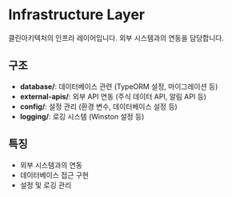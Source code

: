 # Infrastructure Layer

클린아키텍처의 인프라 레이어입니다. 외부 시스템과의 연동을 담당합니다.

## 구조

- **database/**: 데이터베이스 관련 (TypeORM 설정, 마이그레이션 등)
- **external-apis/**: 외부 API 연동 (주식 데이터 API, 알림 API 등)
- **config/**: 설정 관리 (환경 변수, 데이터베이스 설정 등)
- **logging/**: 로깅 시스템 (Winston 설정 등)

## 특징

- 외부 시스템과의 연동
- 데이터베이스 접근 구현
- 설정 및 로깅 관리 